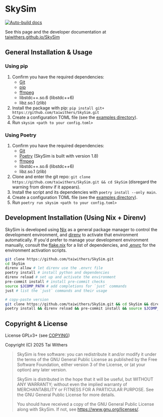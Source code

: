 # SkySim

[![Auto-build docs](https://github.com/taiwithers/SkySim/actions/workflows/docs.yaml/badge.svg)](https://github.com/taiwithers/SkySim/actions/workflows/docs.yaml)

See this page and the developer documentation at [taiwithers.github.io/SkySim](https://taiwithers.github.io/SkySim/)

## General Installation & Usage

### Using pip

1. Confirm you have the required dependencies:
    - [Git](https://git-scm.com/)
    - [pip](https://pip.pypa.io/en/stable/)
    - [ffmpeg](https://ffmpeg.org/)
    - libstdc++.so.6 (libstdc++6)
    - libz.so.1 (zlib)
2. Install the package with pip: `pip install git+
   https://github.com/taiwithers/SkySim.git`
3. Create a configuration TOML file (see the [examples directory](https://github.com/taiwithers/SkySim/tree/main/examples)).
4. Run `skysim <path to your config.toml>`

### Using Poetry

1. Confirm you have the required dependencies:
    - [Git](https://git-scm.com/)
    - [Poetry](https://python-poetry.org/) (SkySim is built with version 1.8)
    - [ffmpeg](https://ffmpeg.org/)
    - libstdc++.so.6 (libstdc++6)
    - libz.so.1 (zlib)
2. Clone and enter the git repo: `git clone
   https://github.com/taiwithers/SkySim.git && cd SkySim` (disregard the
   warning from direnv if it appears).
3. Install the script and its dependencies with `poetry install --only main`.
4. Create a configuration TOML file (see the [examples directory](https://github.com/taiwithers/SkySim/tree/main/examples)).
5. Run `poetry run skysim <path to your config.toml>`

## Development Installation (Using Nix + Direnv)

SkySim is developed using [Nix](https://nixos.org/download/) as a general package manager to control the
development environment, and [direnv](https://direnv.net/) to activate that environment automatically.
If you'd prefer to manage your development environment manually, consult the
[flake.nix](https://github.com/taiwithers/SkySim/tree/main/flake.nix) for a list of dependencies, and [.envrc](https://github.com/taiwithers/SkySim/tree/main/.envrc) for the
environment activation scripts.

```bash
git clone https://github.com/taiwithers/SkySim.git
cd SkySim
direnv allow # let direnv use the .envrc file
poetry install # install python and dependencies
direnv reload # set up and activate the environment
pre-commit install # install pre-commit checks
source $JCOMP_PATH # add completions for `just` commands
just # list the `just` commands and their usage
```

```bash
# copy-paste version
git clone https://github.com/taiwithers/SkySim.git && cd SkySim && direnv allow
poetry install && direnv reload && pre-commit install && source $JCOMP_PATH
```

## Copyright & License

License GPLv3+ (see [COPYING](https://github.com/taiwithers/SkySim/blob/main/COPYING))

Copyright (C) 2025 Tai Withers

> SkySim is free software: you can redistribute it and/or modify it under the terms of the GNU General Public License as published by the Free Software Foundation, either version 3 of the License, or (at your option) any later version.
>
> SkySim is distributed in the hope that it will be useful, but WITHOUT ANY WARRANTY; without even the implied warranty of MERCHANTABILITY or FITNESS FOR A PARTICULAR PURPOSE. See the GNU General Public License for more details.
>
> You should have received a copy of the GNU General Public License along with SkySim. If not, see <https://www.gnu.org/licenses/>.
